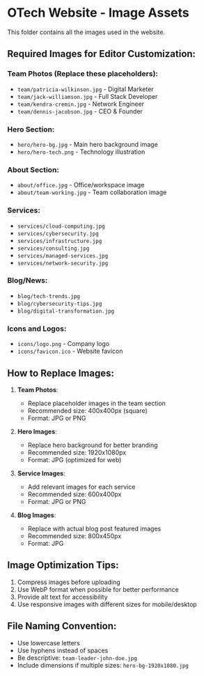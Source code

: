 # OTech Website - Image Assets

This folder contains all the images used in the website.

## Required Images for Editor Customization:

### Team Photos (Replace these placeholders):
- `team/patricia-wilkinson.jpg` - Digital Marketer
- `team/jack-williamson.jpg` - Full Stack Developer  
- `team/kendra-cremin.jpg` - Network Engineer
- `team/dennis-jacobson.jpg` - CEO & Founder

### Hero Section:
- `hero/hero-bg.jpg` - Main hero background image
- `hero/hero-tech.png` - Technology illustration

### About Section:
- `about/office.jpg` - Office/workspace image
- `about/team-working.jpg` - Team collaboration image

### Services:
- `services/cloud-computing.jpg`
- `services/cybersecurity.jpg`
- `services/infrastructure.jpg`
- `services/consulting.jpg`
- `services/managed-services.jpg`
- `services/network-security.jpg`

### Blog/News:
- `blog/tech-trends.jpg`
- `blog/cybersecurity-tips.jpg`
- `blog/digital-transformation.jpg`

### Icons and Logos:
- `icons/logo.png` - Company logo
- `icons/favicon.ico` - Website favicon

## How to Replace Images:

1. **Team Photos**: 
   - Replace placeholder images in the team section
   - Recommended size: 400x400px (square)
   - Format: JPG or PNG

2. **Hero Images**:
   - Replace hero background for better branding
   - Recommended size: 1920x1080px
   - Format: JPG (optimized for web)

3. **Service Images**:
   - Add relevant images for each service
   - Recommended size: 600x400px
   - Format: JPG or PNG

4. **Blog Images**:
   - Replace with actual blog post featured images
   - Recommended size: 800x450px
   - Format: JPG

## Image Optimization Tips:

1. Compress images before uploading
2. Use WebP format when possible for better performance
3. Provide alt text for accessibility
4. Use responsive images with different sizes for mobile/desktop

## File Naming Convention:

- Use lowercase letters
- Use hyphens instead of spaces
- Be descriptive: `team-leader-john-doe.jpg`
- Include dimensions if multiple sizes: `hero-bg-1920x1080.jpg`
